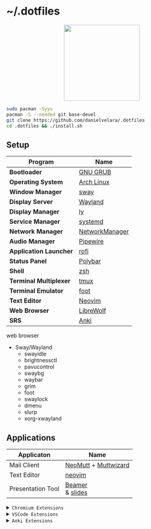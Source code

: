 # ~/.dotfiles

<p align="center">
   <img src="https://user-images.githubusercontent.com/13500134/150906114-216d4c5b-06f0-4ef4-a6d9-9087f2bc33b2.png" width="200"/>
</p>


```bash
sudo pacman -Syyu
pacman -S --needed git base-devel
git clone https://github.com/danielvelara/.dotfiles
cd .dotfiles && ./install.sh
```

## Setup

| Program                  | Name                                           |
| ------------------------ | ---------------------------------------------- |
| **Bootloader**           | [GNU GRUB](https://www.gnu.org/software/grub/) |
| **Operating System**     | [Arch Linux](https://archlinux.org/)           |
| **Window Manager**       | [sway](https://swaywm.org/)                    |
| **Display Server**       | [Wayland](https://wayland.freedesktop.org/)    |
| **Display Manager**      | [ly](https://github.com/fairyglade/ly)         |
| **Service Manager**      | [systemd](https://systemd.io/)                 |
| **Network Manager**      | [NetworkManager](https://networkmanager.dev/)  |
| **Audio Manager**        | [Pipewire](https://www.pipewire.org/)          |
| **Application Launcher** | [rofi](https://github.com/davatorium/rofi)     |
| **Status Panel**         | [Polybar](https://polybar.github.io/)          |
| **Shell**                | [zsh](https://www.zsh.org/)                    |
| **Terminal Multiplexer** | [tmux](https://github.com/tmux/tmux/wiki)      |\
| **Terminal Emulator**    | [foot](https://codeberg.org/dnkl/foot)         |
| **Text Editor**          | [Neovim](https://neovim.io/)                   |
| **Web Browser**          | [LibreWolf](https://librewolf.net/)            |
| **SRS**                  | [Anki](https://apps.ankiweb.net/)              |


web browser


- Sway/Wayland
  - swayidle
  - brightnessctl
  - pavucontrol
  - swaybg
  - waybar
  - grim
  - foot
  - swaylock
  - dmenu
  - slurp
  - xorg-xwayland 

## Applications

| Applicaton         | Name                                                                                                    |
| ------------------ | ------------------------------------------------------------------------------------------------------- |
| Mail Client        | [NeoMutt](https://neomutt.org/) + [Muttwizard](https://muttwizard.com/)                                 |
| Text Editor        | [neovim](https://neovim.io/)                                                                            |
| Presentation Tool  | [Beamer](https://ashwinschronicles.github.io/beamer-slides-using-markdown-and-pandoc) <br> & [slides]() |

<details>
<summary><code>Chromium Extensions</code> </summary>

- Developer
  - [Hoppscotch](https://chromewebstore.google.com/detail/hoppscotch-browser-extens/amknoiejhlmhancpahfcfcfhllgkpbld)
  - [WhatRuns](https://chromewebstore.google.com/detail/whatruns/cmkdbmfndkfgebldhnkbfhlneefdaaip)
- Productivity
  - [Vimium](https://chrome.google.com/webstore/detail/vimium/dbepggeogbaibhgnhhndojpepiihcmeb/)
  - [ViewImage](https://chrome.google.com/webstore/detail/view-image/jpcmhcelnjdmblfmjabdeclccemkghjk)
- YouTube
  - [Unhook](https://chrome.google.com/webstore/detail/unhook-remove-youtube-rec/khncfooichmfjbepaaaebmommgaepoid)
  - [SponsorBlock](https://chrome.google.com/webstore/detail/sponsorblock-for-youtube/mnjggcdmjocbbbhaepdhchncahnbgone)
  - [VideoSpeedController](https://chrome.google.com/webstore/detail/video-speed-controller/nffaoalbilbmmfgbnbgppjihopabppdk)
  - [h264ify](https://chrome.google.com/webstore/detail/h264ify/aleakchihdccplidncghkekgioiakgal)
- Privacy
  - [uBlock Origin](https://chrome.google.com/webstore/detail/ublock-origin/cjpalhdlnbpafiamejdnhcphjbkeiagm)
  - [Keepa](https://chrome.google.com/webstore/detail/neebplgakaahbhdphmkckjjcegoiijjo)
  - [libredirect](https://github.com/libredirect/libredirect)

</details>

<details>
<summary><code>VSCode Extensions</code></summary>

- [Thunder Client](https://marketplace.visualstudio.com/items?itemName=rangav.vscode-thunder-client)
- [Vim](https://marketplace.visualstudio.com/items?itemName=vscodevim.vim)

</details>

<details>
<summary><code>Anki Extensions</code></summary>

- Heatmap: Manual Install
- Image Occlusion: 1374772155
- ProgrssBar: 2091361802
- Syntax Highlighting for Code: 1463041493
- Anki Simulator: 817108664
- Frozen Fields: 516643804
- Advanced Review Bottom Bar: 1136455830

</details>
